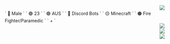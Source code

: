 <a href="#">
  <img src="https://lanyard.cnrad.dev/api/324504908013240330?hideBadges=true"  align="right"/>
</a>
<br>
` 🔵 Male ` ` 🟣 23 ` ` 🟢 AUS `
` 🔴 Discord Bots ` ` 🟡 Minecraft `
` 🟤 Fire Fighter/Paramedic ` ` + ` 
<br>
<a href="#">
  <img src="https://stats-boredmancodes.vercel.app/api?username=BoredManCodes&hide=stars&show_icons=true&count_private=true"  align="right"/>
</a>
<br>
<a href="#">
  <img src="https://stats-boredmancodes.vercel.app/api/wakatime?username=BoredManCodes"  align="right"/>
</a>
<br>
<a href="#">
  <img src="https://stats-boredmancodes.vercel.app/api/top-langs/?username=BoredManCodes&langs_count=3"  align="right"/>
</a>
